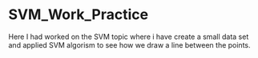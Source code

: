 # SVM_Work_Practice
Here I had worked on the  SVM topic where i have create a small data set and applied SVM algorism to see how we draw a line between the points.
